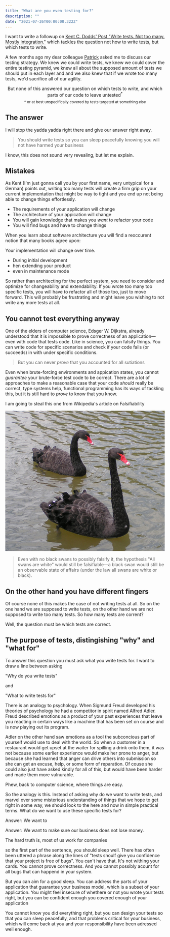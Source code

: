 ```yaml
---
title: "What are you even testing for?"
description: ""
date: "2021-07-26T00:00:00.322Z"
---
```


I want to write a followup on [Kent C. Dodds' Post "Write tests. Not too many. Mostly integration."](https://kentcdodds.com/blog/write-tests) which tackles the question
not how to write tests, but which tests to write.

A few months ago my dear colleague [Patrick](https://twitter.com/patrickdahms) asked me to discuss our testing strategy. We knew we could write tests, we knew we could cover the entire testing pyramid, we knew all about the supposed amount of tests we should put in each layer and and we also knew that if we wrote too many tests, we'd sacrifice all of our agility.

<center>But none of this answered our question on which tests to write, and which parts of our code to leave untested<sup>*</sup><br />
<sub>* or at best unspecifically covered by tests targeted at something else</sub></center>

## The answer

I will stop the yadda yadda right there and give our answer right away.

> You should write tests so you can sleep peacefully knowing you will not have harmed your business

I know, this does not sound very revealing, but let me explain.

## Mistakes

As Kent (I'm just gonna call you by your first name, very untypical for a German) points out, writing too many tests will create a firm grip on your current implementation that might be way to tight and you end up not being able to change things effortlessly.

- The requirements of your application will change
- The architecture of your appication will change
- You will gain knowledge that makes you _want_ to refactor your code
- You will find bugs and have to change things

When you learn about software architecture you will find a reoccurent notion that many books agree upon:

Your implementation will change over time.

- During initial development
- hen extending your product
- even in maintenance mode

So rather than architecting for the perfect system, you need to consider and optimize for changeability and extendability. If you wrote too many too specific tests, you will have to refactor all of those too, just to move forward. This will probably be frustrating and might leave you wishing to not write any more tests at all.

## You cannot test everything anyway

One of the elders of computer science, Edsger W. Dijkstra, already understood that it is impossible to prove correctness of an application—even with code that tests code. Like in science, you can falsify things. You can write code for specific scenarios and check if your code fails (or succeeds) in with under specific conditions.

> But you can never _prove_ that you accounted for all sutiations

Even when brute-forcing environments and appication states, you cannot _guarantee_ your brute-force test code to be correct. There are a lot of approaches to make a reasonable case that your code _should_ really be correct, type systems help, functional programming has its ways of tackling this, but it is still hard to _prove_ to know that you know.

I am going to steal this one from Wikipedia's article on Falsifiability

![](./what_are_you_even_testing_for/black_swans.jpg)

> Even with no black swans to possibly falsify it, the hypothesis "All swans are white" would still be falsifiable—a black swan would still be an observable state of affairs (under the law all swans are white or black).

## On the other hand you have different fingers

Of course none of this makes the case of not writing tests at all. So on the one hand we are supposed to write tests, on the other hand we are not supposed to write too many tests. So how many tests are corrent?

Well, the question must be which tests are correct.

## The purpose of tests, distingishing "why" and "what for"

To answer this question you must ask what you write tests for. I want to draw a line between asking

"Why do you write tests"

and

"What to write tests for"

There is an analogy to psychology. When Sigmund Freud developed his theories of psychology he had a competitor in spirit named Alfred Adler. Freud described emotions as a product of your past experiences that leave you reacting in certain ways like a machine that has been set on course and is now playing out its program.

Adler on the other hand saw emotions as a tool the subconcious part of yourself would use to deal with the world. So when a customer in a restaurant would get upset at the waiter for spilling a drink onto them, it was not because some earlier experience would make her prone to anger, but because she had learned that anger can drive others into submission so she can get an excuse, help, or some form of reparation. Of couse she could also just have asked kindly for all of this, but would have been harder and made them more vulnurable.

Phew, back to computer science, where things are easy.

So the analogy is this. Instead of asking why do we want to write tests, and marvel over some misterious understanding of things that we hope to get right in some way, we should look to the here and now in simple practical terms. What do we want to use these specific tests for?

Answer: We want to

Answer: We want to make sure our business does not lose money.

The hard truth is, most of us work for companies

so the first part of the sentence, you should sleep well. There has often been uttered a phrase along the lines of "tests shoulf give you confidence that your project is free of bugs". You can't have that. It's not withing your cards. You cannot prove correctness. And you cannot possibly acount for all bugs that can happend in your system.

But you can aim for a good sleep. You can address the parts of your application that guarantee your business model, which is a subset of your application. You might feel insecure of whethere or not you wrote your tests right, but you can be confident enough you covered enough of your application

You cannot know you did everything right, but you can design your tests so that you can sleep peacefully, and that problems critical for your business, which will come back at you and your responsibility have been adressed well enough.
